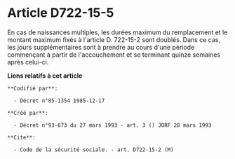 # Article D722-15-5

En cas de naissances multiples, les durées maximum du remplacement et le montant maximum fixés à l'article D. 722-15-2 sont
doublés. Dans ce cas, les jours supplémentaires sont à prendre au cours d'une période commençant à partir de l'accouchement
et se terminant quinze semaines après celui-ci.

**Liens relatifs à cet article**

	**Codifié par**:

	  - Décret n°85-1354 1985-12-17

	**Créé par**:

	  - Décret n°93-673 du 27 mars 1993 - art. 3 () JORF 28 mars 1993

	**Cite**:

	  - Code de la sécurité sociale. - art. D722-15-2 (M)
